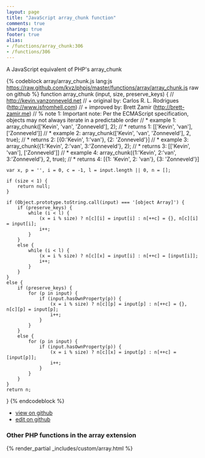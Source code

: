 ```yaml
---
layout: page
title: "JavaScript array_chunk function"
comments: true
sharing: true
footer: true
alias:
- /functions/array_chunk:306
- /functions/306
---
```

<!-- Generated by Rakefile:build -->
A JavaScript equivalent of PHP's array_chunk

{% codeblock array/array_chunk.js lang:js https://raw.github.com/kvz/phpjs/master/functions/array/array_chunk.js raw on github %}
function array_chunk (input, size, preserve_keys) {
    // http://kevin.vanzonneveld.net
    // +   original by: Carlos R. L. Rodrigues (http://www.jsfromhell.com)
    // +   improved by: Brett Zamir (http://brett-zamir.me)
    // %        note 1: Important note: Per the ECMAScript specification, objects may not always iterate in a predictable order
    // *     example 1: array_chunk(['Kevin', 'van', 'Zonneveld'], 2);
    // *     returns 1: [['Kevin', 'van'], ['Zonneveld']]
    // *     example 2: array_chunk(['Kevin', 'van', 'Zonneveld'], 2, true);
    // *     returns 2: [{0:'Kevin', 1:'van'}, {2: 'Zonneveld'}]
    // *     example 3: array_chunk({1:'Kevin', 2:'van', 3:'Zonneveld'}, 2);
    // *     returns 3: [['Kevin', 'van'], ['Zonneveld']]
    // *     example 4: array_chunk({1:'Kevin', 2:'van', 3:'Zonneveld'}, 2, true);
    // *     returns 4: [{1: 'Kevin', 2: 'van'}, {3: 'Zonneveld'}]
    
    var x, p = '', i = 0, c = -1, l = input.length || 0, n = [];
    
    if (size < 1) {
        return null;
    }

    if (Object.prototype.toString.call(input) === '[object Array]') {
        if (preserve_keys) {
            while (i < l) {
                (x = i % size) ? n[c][i] = input[i] : n[++c] = {}, n[c][i] = input[i];
                i++;
            }
        }
        else {
            while (i < l) {
                (x = i % size) ? n[c][x] = input[i] : n[++c] = [input[i]];
                i++;
            }
        }
    }
    else {
        if (preserve_keys) {
            for (p in input) {
                if (input.hasOwnProperty(p)) {
                    (x = i % size) ? n[c][p] = input[p] : n[++c] = {}, n[c][p] = input[p];
                    i++;
                }
            }
        }
        else {
            for (p in input) {
                if (input.hasOwnProperty(p)) {
                    (x = i % size) ? n[c][x] = input[p] : n[++c] = [input[p]];
                    i++;
                }
            }
        }
    }
    return n;
}
{% endcodeblock %}

 - [view on github](https://github.com/kvz/phpjs/blob/master/functions/array/array_chunk.js)
 - [edit on github](https://github.com/kvz/phpjs/edit/master/functions/array/array_chunk.js)

### Other PHP functions in the array extension
{% render_partial _includes/custom/array.html %}
